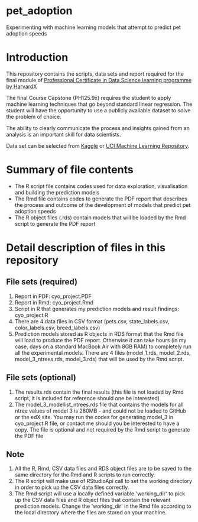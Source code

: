# pet_adoption
Experimenting with machine learning models that attempt to predict pet adoption speeds

# Introduction

This repository contains the scripts, data sets and report required for the final module of [Professional Certificate in Data Science learning programme by HarvardX](https://www.edx.org/professional-certificate/harvardx-data-science)

The final Course Capstone (PH125.9x) requires the student to apply machine learning techniques that go beyond standard linear regression. The student will have the opportunity to use a publicly available dataset to solve the problem of choice. 

The ability to clearly communicate the process and insights gained from an analysis is an important skill for data scientists.

Data set can be selected from [Kaggle](www.kaggle.com) or [UCI Machine Learning Repository](https://archive.ics.uci.edu/ml/index.php). 

# Summary of file contents
* The R script file contains codes used for data exploration, visualisation and building the prediction models
* The Rmd file contains codes to generate the PDF report that describes the process and outcome of the development of models that predict pet adoption speeds
* The R object files (.rds) contain models that will be loaded by the Rmd script to generate the PDF report


# Detail description of files in this repository

## File sets (required)
1. Report in PDF: cyo_project.PDF
2. Report in Rmd: cyo_project.Rmd
3. Script in R that generates my prediction models and result findings: cyo_project.R
4. There are 4 data files in CSV format (pets.csv, state_labels.csv, color_labels.csv, breed_labels.csv)
5. Prediction models stored as R objects in RDS format that the Rmd file will load to produce the PDF report. Otherwise it can take hours (in my case, days on a standard MacBook Air with 8GB RAM) to completely run all the experimental models.  There are 4 files (model_1.rds, model_2.rds, model_3_ntrees.rds, model_3.rds) that will be used by the Rmd script.

## File sets (optional)
1. The results.rds contain the final results (this file is not loaded by Rmd script, it is included for reference should one be interested)
2. The model_3_modellist_ntrees.rds file that contains the models for all ntree values of model 3 is 280MB - and could not be loaded to GitHub or the edX site.  You may run the codes for generating model_3 in cyo_project.R file, or contact me should you be interested to have a copy.  The file is optional and not required by the Rmd script to generate the PDF file

## Note
1. All the R, Rmd, CSV data files and RDS object files are to be saved to the same directory for the Rmd and R scripts to run correctly.
2. The R script will make use of RStudioApi call to set the working directory in order to pick up the CSV data files correctly.
3. The Rmd script will use a locally defined variable 'working_dir' to pick up the CSV data files and R object files that contain the relevant prediction models.  Change the 'working_dir' in the Rmd file according to the local directory where the files are stored on your machine.
